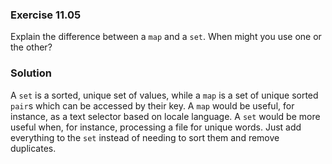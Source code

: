 ### Exercise 11.05

Explain the difference between a `map` and a `set`. When might you use one or
the other?

### Solution

A `set` is a sorted, unique set of values, while a `map` is a set of unique
sorted `pair`s which can be accessed by their key. A `map` would be useful, for
instance, as a text selector based on locale language. A `set` would be more
useful when, for instance, processing a file for unique words. Just add
everything to the `set` instead of needing to sort them and remove duplicates.
